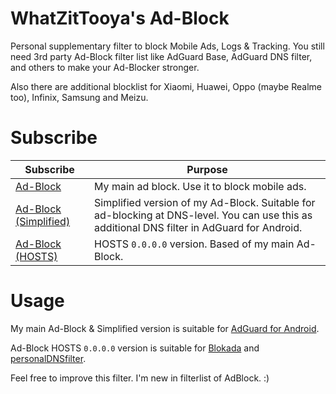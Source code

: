 # WhatZitTooya's Ad-Block
Personal supplementary filter to block Mobile Ads, Logs & Tracking. You still need 3rd party Ad-Block filter list like AdGuard Base, AdGuard DNS filter, and others to make your Ad-Blocker stronger.

Also there are additional blocklist for Xiaomi, Huawei, Oppo (maybe Realme too), Infinix, Samsung and Meizu.

# Subscribe
**Subscribe** | **Purpose**
------------ | -------------
[Ad-Block](https://github.com/What-Zit-Tooya/Ad-Block/raw/main/Main-Blocklist/Ad-Block.txt) | My main ad block. Use it to block mobile ads.
[Ad-Block (Simplified)](https://github.com/What-Zit-Tooya/Ad-Block/raw/main/Main-Blocklist/Ad-Block-Simplified.txt) | Simplified version of my Ad-Block. Suitable for ad-blocking at DNS-level. You can use this as additional DNS filter in AdGuard for Android.
[Ad-Block (HOSTS)](https://github.com/What-Zit-Tooya/Ad-Block/raw/main/Main-Blocklist/Ad-Block-HOSTS.txt) | HOSTS `0.0.0.0` version. Based of my main Ad-Block.

# Usage
My main Ad-Block & Simplified version is suitable for [AdGuard for Android](https://www.anonymz.com/?https://adguard.com/en/adguard-android/overview.html).

Ad-Block HOSTS `0.0.0.0` version is suitable for [Blokada](https://www.anonymz.com/?https://blokada.org/) and [personalDNSfilter](https://www.anonymz.com/?https://www.zenz-solutions.de/personaldnsfilter-wp/).

Feel free to improve this filter. I'm new in filterlist of AdBlock. :)

